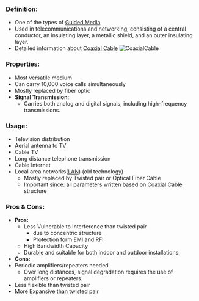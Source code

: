 ### Definition:
- One of the types of [Guided Media](Guided%20Media.md)
- Used in telecommunications and networking, consisting of a central conductor, an insulating layer, a metallic shield, and an outer insulating layer.
- Detailed information about [Coaxial Cable](https://www.geeksforgeeks.org/what-is-coaxial-cable/?ref=lbp)
![CoaxialCable](CoaxialCable.png)
### Properties:
- Most versatile medium
- Can carry 10,000 voice calls simultaneously
- Mostly replaced by fiber optic
- **Signal Transmission**:
	- Carries both analog and digital signals, including high-frequency transmissions.
### Usage:
- Television distribution
- Aerial antenna to TV
- Cable TV
- Long distance telephone transmission
- Cable Internet
- Local area networks([LAN](LAN.md)) (old technology)
	- Mostly replaced by Twisted pair or Optical Fiber Cable
	- Important since: all parameters written based on Coaxial Cable structure
### Pros & Cons:
- **Pros:** 
	- Less Vulnerable to Interference than twisted pair
		- due to concentric structure
		- Protection form EMI and RFI
	- High Bandwidth Capacity
	- Durable and suitable for both indoor and outdoor installations.
- **Cons:** 
- Periodic amplifiers/repeaters needed 
	- Over long distances, signal degradation requires the use of amplifiers or repeaters.
- Less flexible than twisted pair
- More Expansive than twisted pair
